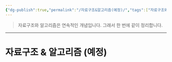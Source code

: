 ```yaml
---
{"dg-publish":true,"permalink":"/자료구조&알고리즘(예정)/","tags":["자료구조와알고리즘"],"created":"2024-02-08T15:47:31.113+09:00","updated":"2024-02-16T14:30:11.144+09:00"}
---
```



> 자료구조와 알고리즘은 연속적인 개념입니다.
> 그래서 한 번에 같이 정리합니다.
---
# 자료구조 & 알고리즘 (예정)